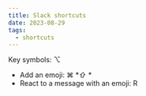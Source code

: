 ```yaml
---
title: Slack shortcuts
date: 2023-08-29
tags:
  - shortcuts
---
```


Key symbols: ⌥

- Add an emoji: ⌘ **⇧ \**
- React to a message with an emoji: R

